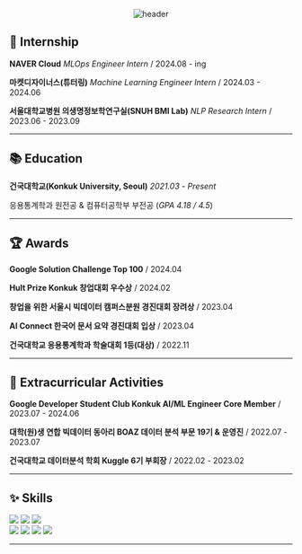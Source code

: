 <div align=center>

![header](https://capsule-render.vercel.app/api?type=wave&color=auto&height=200&section=header&text=eunbin%20&fontSize=90)

</div>

## 💼 Internship
**NAVER Cloud** *MLOps Engineer Intern* / 2024.08 - ing

**마켓디자이너스(튜터링)** *Machine Learning Engineer Intern* / 2024.03 - 2024.06

**서울대학교병원 의생명정보학연구실(SNUH BMI Lab)** *NLP Research Intern* / 2023.06 - 2023.09

---
## 📚 Education
**건국대학교(Konkuk University, Seoul)**
*2021.03 - Present* 

응용통계학과 원전공 & 컴퓨터공학부 부전공 (*GPA 4.18 / 4.5*)

---

## 🏆 Awards
**Google Solution Challenge Top 100** / 2024.04

**Hult Prize Konkuk 창업대회 우수상** / 2024.02

**창업을 위한 서울시 빅데이터 캠퍼스분원 경진대회 장려상** / 2023.04

**AI Connect 한국어 문서 요약 경진대회 입상** / 2023.04

**건국대학교 응용통계학과 학술대회 1등(대상)** / 2022.11

---

## 🧷 Extracurricular Activities
**Google Developer Student Club Konkuk AI/ML Engineer Core Member** / 2023.07 - 2024.06

**대학(원)생 연합 빅데이터 동아리 BOAZ 데이터 분석 부문 19기 & 운영진** / 2022.07 - 2023.07  

**건국대학교 데이터분석 학회 Kuggle 6기 부회장** / 2022.02 - 2023.02 

---

## ✨ Skills

<img src="https://img.shields.io/badge/Python-0769AD?style=for-the-badge&logo=Python&logoColor=white"> <img src="https://img.shields.io/badge/TensorFlow-FF6F00?style=for-the-badge&logo=tensorflow&logoColor=white"> <img src="https://img.shields.io/badge/PyTorch-EE4C2C?style=for-the-badge&logo=pytorch&logoColor=white"> <br>
  <img src="https://img.shields.io/badge/SQL-4479A1?style=for-the-badge&logo=MySQL&logoColor=black">
  <img src="https://img.shields.io/badge/docker-%230db7ed.svg?style=for-the-badge&logo=docker&logoColor=white"> <img src="https://img.shields.io/badge/Amazon_AWS-FF9900?style=for-the-badge&logo=amazonaws&logoColor=white"> <img src = "https://img.shields.io/badge/Google_Cloud-4285F4?style=for-the-badge&logo=google-cloud&logoColor=white"> 

---
